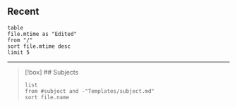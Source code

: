 
## Recent
``` dataview
table
file.mtime as "Edited"
from "/"
sort file.mtime desc
limit 5
```

---

> [!box] ## Subjects
> 
> ``` dataview
> list
> from #subject and -"Templates/subject.md"
> sort file.name
> ```